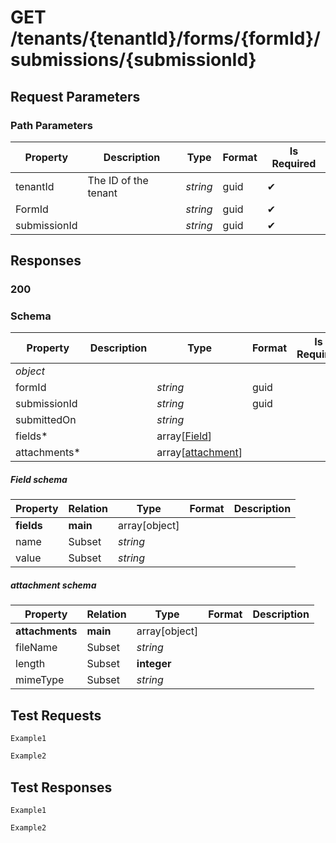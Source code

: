 # **GET**   /tenants/{tenantId}/forms/{formId}/submissions/{submissionId}

## __Request Parameters__

### Path Parameters

   | Property     | Description          | Type     | Format | Is Required |
   | ------------ | -------------------- | -------- | ------ | ----------- |
   | tenantId     | The ID of the tenant | _string_ | guid   | ✔           |
   | FormId       |                      | _string_ | guid   | ✔           |
   | submissionId |                      | _string_ | guid   | ✔           |

## __Responses__

### __200__

### Schema

| Property     | Description | Type          | Format | Is Required |
| ------------ | ----------- | ------------- | ------ | ----------- |
| _object_     |             |               |        |             |
| formId       |             | _string_      | guid   |             |
| submissionId |             | _string_      | guid   |             |
| submittedOn  |             | _string_      |        |             |
| fields*      |             | array[[Field](#field-schema)] |        |             |
| attachments* |             | array[[attachment](#attachment-schema)] |        |             |

##### Field schema

| Property        | Relation | Type          | Format | Description |
| --------------- | -------- | ------------- | ------ | ----------- |
| __fields__      | __main__ | array[object] |        |             |
| name            | Subset   | _string_      |        |             |
| value           | Subset   | _string_      |        |             |

##### attachment schema

| Property        | Relation | Type          | Format | Description |
| --------------- | -------- | ------------- | ------ | ----------- |
| __attachments__ | __main__ | array[object] |        |             |
| fileName        | Subset   | _string_      |        |             |
| length          | Subset   | __integer__   |        |             |
| mimeType        | Subset   | _string_      |        |             |

## __Test Requests__

```cURL tab= 
Example1
```

```C# tab=
Example2
```

## __Test Responses__

```cURL tab= 
Example1
```

```C# tab=
Example2
```
